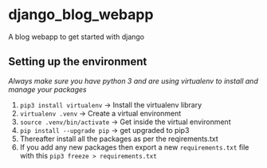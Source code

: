 # django_blog_webapp
A blog webapp to get started with django

## Setting up the environment
_Always make sure you have python 3 and are using virtualenv to install and manage your packages_
1. `pip3 install virtualenv`	-> Install the virtualenv library
2. `virtualenv .venv`		-> Create a virtual environment
3. `source .venv/bin/activate`	-> Get inside the virtual environment
4. `pip install --upgrade pip`	-> get upgraded to pip3
5. Thereafter install all the packages as per the reqirements.txt
6. If you add any new packages then export a new `requirements.txt` file with this
`pip3 freeze > requirements.txt`
